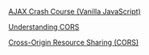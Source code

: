 [AJAX Crash Course (Vanilla JavaScript)](https://www.youtube.com/watch?v=82hnvUYY6QA)

[Understanding CORS](https://medium.com/@baphemot/understanding-cors-18ad6b478e2b)

[Cross-Origin Resource Sharing (CORS)](https://developer.mozilla.org/en-US/docs/Web/HTTP/CORS)

